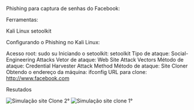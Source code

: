 Phishing para captura de senhas do Facebook:

Ferramentas:

Kali Linux
setoolkit

Configurando o Phishing no Kali Linux:

Acesso root: sudo su
Iniciando o setoolkit: setoolkit
Tipo de ataque: Social-Engineering Attacks
Vetor de ataque: Web Site Attack Vectors
Método de ataque: Credential Harvester Attack Method 
Método de ataque: Site Cloner
Obtendo o endereço da máquina: ifconfig
URL para clone: http://www.facebook.com

Resutados

![Simulação site Clone 2°](https://github.com/user-attachments/assets/c7cc51a7-e66c-4689-9dd6-f8d0ef2a697f)
![Simulação site clone 1°](https://github.com/user-attachments/assets/3417fa95-223a-4682-b31d-f0ec941a3a2b)
